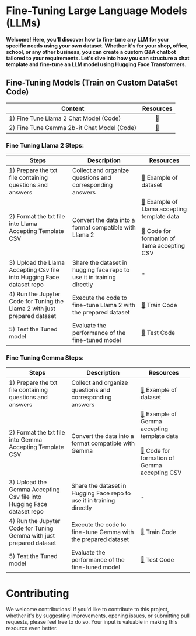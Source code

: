 # Fine-Tuning Large Language Models (LLMs)

**Welcome! Here, you'll discover how to fine-tune any LLM for your specific needs using your own dataset. Whether it's for your shop, office, school, or any other business, you can create a custom Q&A chatbot tailored to your requirements. Let's dive into how you can structure a chat template and fine-tune an LLM model using Hugging Face Transformers.**


## Fine-Tuning Models (Train on Custom DataSet Code)

| Content                                       | Resources |
| ------------------------------------------- | :-------: |
| 1) Fine Tune Llama 2 Chat Model (Code)      | <a href="#" target="_blank">🔗</a>  |
| 2) Fine Tune Gemma 2b-it Chat Model (Code)  | <a href="#" target="_blank">🔗</a>  |



### Fine Tuning Llama 2 Steps:

| Steps                                                        | Description                                               | Resources                                                                             |
| ----------------------------------------------------------- | ---------------------------------------------------------- | ------------------------------------------------------------------------------------- |
| 1) Prepare the txt file containing questions and answers    | Collect and organize questions and corresponding answers  | <a href="#" target="_blank">🔗</a> Example of dataset                                                            |
| 2) Format the txt file into Llama Accepting Template CSV        | Convert the data into a format compatible with Llama 2    | <a href="#" target="_blank">🔗</a> Example of Llama accepting template data<br><br><a href="#" target="_blank">🔗</a> Code for formation of llama accepting CSV |
| 3) Upload the Llama Accepting Csv file into Hugging Face dataset repo | Share the dataset in hugging face repo to use it in training directly  | -                                                                                     |
| 4) Run the Jupyter Code for Tuning the Llama 2 with just prepared dataset | Execute the code to fine-tune Llama 2 with the prepared dataset | <a href="#" target="_blank">🔗</a> Train Code                                                                 |
| 5) Test the Tuned model                                      | Evaluate the performance of the fine-tuned model          | <a href="#" target="_blank">🔗</a> Test Code                                                                    |

### Fine Tuning Gemma Steps:

| Steps                                                        | Description                                               | Resources                                                                             |
| ----------------------------------------------------------- | ---------------------------------------------------------- | ------------------------------------------------------------------------------------- |
| 1) Prepare the txt file containing questions and answers    | Collect and organize questions and corresponding answers  | <a href="https://github.com/mirajdeepbhandari/GenAI_Reference/blob/main/llm%20finetuning/gemma%202b-it%20model/yungridataset.txt" target="_blank">🔗</a> Example of dataset                                                            |
| 2) Format the txt file into Gemma Accepting Template CSV        | Convert the data into a format compatible with Gemma    | <a href="https://huggingface.co/datasets/mirajbhandari/gemma_2b_it_dataset" target="_blank">🔗</a> Example of Gemma accepting template data<br><br><a href="https://github.com/mirajdeepbhandari/GenAI_Reference/blob/main/llm%20finetuning/gemma%202b-it%20model/Dataset_formation_for_gemma.ipynb" target="_blank">🔗</a> Code for formation of Gemma accepting CSV |
| 3) Upload the Gemma Accepting Csv file into Hugging Face dataset repo | Share the dataset in Hugging Face repo to use it in training directly  | -                                                                                     |
| 4) Run the Jupyter Code for Tuning Gemma with just prepared dataset | Execute the code to fine-tune Gemma with the prepared dataset | <a href="https://github.com/mirajdeepbhandari/GenAI_Reference/blob/main/llm%20finetuning/gemma%202b-it%20model/gemma_2b_it_finetune.ipynb" target="_blank">🔗</a> Train Code                                                                 |
| 5) Test the Tuned model                                      | Evaluate the performance of the fine-tuned model          | <a href="https://github.com/mirajdeepbhandari/GenAI_Reference/blob/main/llm%20finetuning/gemma%202b-it%20model/testing%20the%20fine%20tuned%20gemma%20chat%20model/Testing_gemma_fine_Tuning_model.ipynb" target="_blank">🔗</a> Test Code    |


# Contributing
We welcome contributions! If you'd like to contribute to this project, whether it's by suggesting improvements, opening issues, or submitting pull requests, please feel free to do so. Your input is valuable in making this resource even better.
